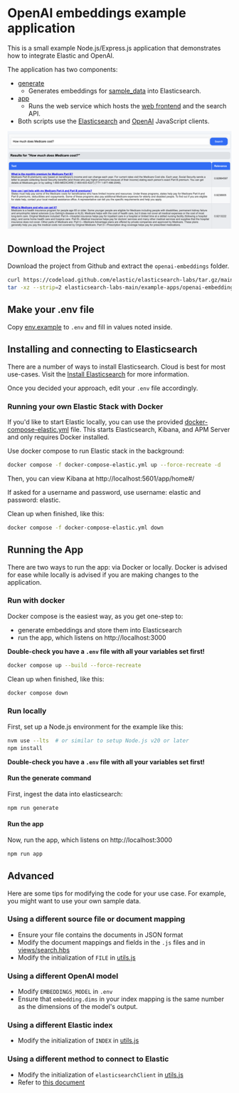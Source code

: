 # OpenAI embeddings example application

This is a small example Node.js/Express.js application that demonstrates how to
integrate Elastic and OpenAI.

The application has two components:
* [generate](generate_embeddings.js)
  * Generates embeddings for [sample_data](sample_data/medicare.json) into
    Elasticsearch.
* [app](search_app.js)
  * Runs the web service which hosts the [web frontend](views) and the
    search API.
* Both scripts use the [Elasticsearch](https://github.com/elastic/elasticsearch-js) and [OpenAI](https://github.com/openai/openai-node) JavaScript clients.

![Screenshot of the sample app](./app-demo.png)

## Download the Project

Download the project from Github and extract the `openai-embeddings` folder.

```bash
curl https://codeload.github.com/elastic/elasticsearch-labs/tar.gz/main | \
tar -xz --strip=2 elasticsearch-labs-main/example-apps/openai-embeddings
```

## Make your .env file

Copy [env.example](env.example) to `.env` and fill in values noted inside.

## Installing and connecting to Elasticsearch

There are a number of ways to install Elasticsearch. Cloud is best for most
use-cases. Visit the [Install Elasticsearch](https://www.elastic.co/search-labs/tutorials/install-elasticsearch) for more information.

Once you decided your approach, edit your `.env` file accordingly.

### Running your own Elastic Stack with Docker

If you'd like to start Elastic locally, you can use the provided
[docker-compose-elastic.yml](docker-compose-elastic.yml) file. This starts
Elasticsearch, Kibana, and APM Server and only requires Docker installed.

Use docker compose to run Elastic stack in the background:

```bash
docker compose -f docker-compose-elastic.yml up --force-recreate -d
```

Then, you can view Kibana at http://localhost:5601/app/home#/

If asked for a username and password, use username: elastic and password: elastic.

Clean up when finished, like this:

```bash
docker compose -f docker-compose-elastic.yml down
```

## Running the App

There are two ways to run the app: via Docker or locally. Docker is advised for
ease while locally is advised if you are making changes to the application.

### Run with docker

Docker compose is the easiest way, as you get one-step to:
* generate embeddings and store them into Elasticsearch
* run the app, which listens on http://localhost:3000

**Double-check you have a `.env` file with all your variables set first!**

```bash
docker compose up --build --force-recreate
```

Clean up when finished, like this:

```bash
docker compose down
```

### Run locally

First, set up a Node.js environment for the example like this:

```bash
nvm use --lts  # or similar to setup Node.js v20 or later
npm install
```

**Double-check you have a `.env` file with all your variables set first!**

#### Run the generate command

First, ingest the data into elasticsearch:
```bash
npm run generate
```

#### Run the app

Now, run the app, which listens on http://localhost:3000
```bash
npm run app
```

## Advanced

Here are some tips for modifying the code for your use case. For example, you
might want to use your own sample data.

### Using a different source file or document mapping

- Ensure your file contains the documents in JSON format
- Modify the document mappings and fields in the `.js` files and in [views/search.hbs](views/search.hbs)
- Modify the initialization of `FILE` in [utils.js](utils.js)

### Using a different OpenAI model

- Modify `EMBEDDINGS_MODEL` in `.env`
- Ensure that `embedding.dims` in your index mapping is the same number as the dimensions of the model's output.

### Using a different Elastic index

- Modify the initialization of `INDEX` in [utils.js](utils.js)

### Using a different method to connect to Elastic

- Modify the initialization of `elasticsearchClient` in [utils.js](utils.js)
- Refer to [this document](https://www.elastic.co/guide/en/elasticsearch/client/javascript-api/current/client-connecting.html)
